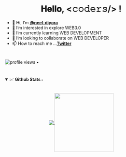 <h1 align="center">
  <a target="_blank">
  </a>
  𝐇𝐞𝐥𝐥𝐨, &lt;𝚌𝚘𝚍𝚎𝚛𝚜/&gt; !
  <a target="_blank">
  </a>
</h1>

- 👋 Hi, I’m <strong>[@neel-diyora](https://twitter.com/neel_diyora)</strong>
- 👀 I’m interested in explore WEB3.0
- 🌱 I’m currently learning WEB DEVELOPMENT
- 💞️ I’m looking to collaborate on WEB DEVELOPER
- 📫 How to reach me ...<strong>[Twitter](https://twitter.com/neel_diyora)</strong>
#
  <img src="https://gpvc.arturio.dev/neel-diyora" alt="profile views"> •  
#
<details open="">
<summary>
  <g-emoji class="g-emoji" alias="chart_with_upwards_trend" fallback-src="https://github.githubassets.com/images/icons/emoji/unicode/1f4c8.png">📈</g-emoji>
  <strong>Github Stats : </strong>
</summary>
<br>
<p align="center">
  <a href="https://github.com/neel-diyora">
    <img align="center" src="https://github-readme-stats.vercel.app/api?username=neel-diyora&show_icons=true&hide_border=true&title_color=94b4a4&amp&icon_color=FFFFFF&amp&text_color=FFFFFF&amp&bg_color=000000&count_private=true&include_all_commits=true"/>
  </a>
  <a href="https://github.com/neel-diyora">
    <img align="center" height="195px" src="https://github-readme-stats.vercel.app/api/top-langs/?username=neel-diyora&text_color=FFFFFF&bg_color=000000&title_color=94b4a4&langs_count=15&layout=compact&hide_border=true" />
  </a>
</p>
</details>
<br>
